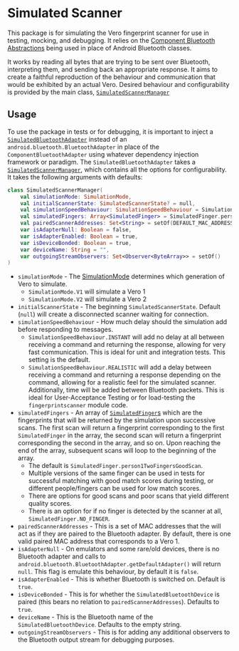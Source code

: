 # Simulated Scanner

This package is for simulating the Vero fingerprint scanner for use in
testing, mocking, and debugging. It relies on the
[Component Bluetooth Abstractions](../../../../../../../../fingerprintscanner/src/main/java/com/simprints/fingerprintscanner/component/bluetooth/)
being used in place of Android Bluetooth classes.

It works by reading all bytes that are trying to be sent over Bluetooth,
interpreting them, and sending back an appropriate response. It aims to
create a faithful reproduction of the behaviour and communication that
would be exhibited by an actual Vero. Desired behaviour and
configurability is provided by the main class,
[`SimulatedScannerManager`](./SimulatedScannerManager.kt)

## Usage

To use the package in tests or for debugging, it is important to inject
a
[`SimulatedBluetoothAdapter`](./component/SimulatedBluetoothAdapter.kt)
instead of an `android.bluetooth.BluetoothAdapter` in place of the
`ComponentBluetoothAdapter` using whatever dependency injection
framework or paradigm. The `SimulatedBluetoothAdapter` takes a
[`SimulatedScannerManager`](./SimulatedScannerManager.kt), which
contains all the options for configurability. It takes the following
arguments with defaults:

```kotlin
class SimulatedScannerManager(
    val simulationMode: SimulationMode,
    val initialScannerState: SimulatedScannerState? = null,
    val simulationSpeedBehaviour: SimulationSpeedBehaviour = SimulationSpeedBehaviour.INSTANT,
    val simulatedFingers: Array<SimulatedFinger> = SimulatedFinger.person1TwoFingersGoodScan,
    val pairedScannerAddresses: Set<String> = setOf(DEFAULT_MAC_ADDRESS),
    var isAdapterNull: Boolean = false,
    var isAdapterEnabled: Boolean = true,
    var isDeviceBonded: Boolean = true,
    var deviceName: String = "",
    var outgoingStreamObservers: Set<Observer<ByteArray>> = setOf()
)
```

- `simulationMode` - The [SimulationMode](./SimulationMode.kt)
  determines which generation of Vero to simulate.
  - `SimulationMode.V1` will simulate a Vero 1
  - `SimulationMode.V2` will simulate a Vero 2
- `initialScannerState` - The beginning `SimulatedScannerState`. Default
  (`null`) will create a disconnected scanner waiting for connection.
- `simulationSpeedBehaviour` - How much delay should the simulation add
  before responding to messages.
  - `SimulationSpeedBehaviour.INSTANT` will add no delay at all between
    receiving a command and returning the response, allowing for very
    fast communication. This is ideal for unit and integration tests.
    This setting is the default.
  - `SimulationSpeedBehaviour.REALISTIC` will add a delay between
    receiving a command and returning a response depending on the
    command, allowing for a realistic feel for the simulated scanner.
    Additionally, time will be added between Bluetooth packets. This is
    ideal for User-Acceptance Testing or for load-testing the
    `fingerprintscanner` module code.
- `simulatedFingers` - An array of
  [`SimulatedFinger`s](./common/SimulatedFinger.kt) which are the
  fingerprints that will be returned by the simulation upon successive
  scans. The first scan will return a fingerprint corresponding to the
  first `SimulatedFinger` in the array, the second scan will return a
  fingerprint corresponding the second in the array, and so on. Upon
  reaching the end of the array, subsequent scans will loop to the
  beginning of the array.
  - The default is `SimulatedFinger.person1TwoFingersGoodScan`.
  - Multiple versions of the same finger can be used in tests for
    successful matching with good match scores during testing, or
    different people/fingers can be used for low match scores.
  - There are options for good scans and poor scans that yield different
    quality scores.
  - There is an option for if no finger is detected by the scanner at
    all, `SimulatedFinger.NO_FINGER`.
- `pairedScannerAddresses` - This is a set of MAC addresses that the
  will act as if they are paired to the Bluetooth adapter. By default,
  there is one valid paired MAC address that corresponds to a Vero 1.
- `isAdapterNull` - On emulators and some rare/old devices, there is no
  Bluetooth adapter and calls to
  `android.bluetooth.BluetoothAdapter.getDefaultAdapter()` will return
  `null`. This flag is emulate this behaviour, by default it is `false`.
- `isAdapterEnabled` - This is whether Bluetooth is switched on. Default
  is `true`.
- `isDeviceBonded` - This is for whether the `SimulatedBluetoothDevice`
  is paired (this bears no relation to `pairedScannerAddresses`).
  Defaults to `true`.
- `deviceName` - This is the Bluetooth name of the
  `SimulatedBluetoothDevice`. Defaults to the empty string.
- `outgoingStreamObservers` - This is for adding any additional
  observers to the Bluetooth output stream for debugging purposes.

